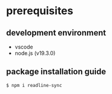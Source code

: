 # prerequisites
## development environment
- vscode
- node.js (v19.3.0)
## package installation guide
```
$ npm i readline-sync
```